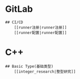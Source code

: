 
# GitLab
    ## CI/CD
        [[runner注册|runner注册]]
        [[runner配置|runner配置]]

# C++
    ## Basic Type(基础类型)
        [[integer_research|整型研究]]
